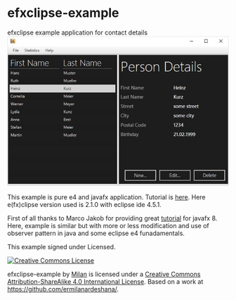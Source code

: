 # efxclipse-example
efxclipse example application for contact details
![Contact App](https://github.com/ermilanardeshana/efxclipse-example/blob/master/contact_app.JPG) 


This example is pure e4 and javafx application. 
Tutorial is <a href="https://milanardeshana.wordpress.com/library/" >here</a>.
Here e(fx)clipse version used is 2.1.0 with eclipse ide 4.5.1.

First of all thanks to Marco Jakob for providing great <a href="http://code.makery.ch/library/javafx-8-tutorial/">tutorial</a> for javafx 8.
Here, example is similar but with more or less modification and use of observer pattern in java and some eclipse e4 funadamentals.

This example signed under Licensed.

<a href="http://creativecommons.org/licenses/by-sa/4.0/" rel="license"><img style="border-width: 0;" src="https://i.creativecommons.org/l/by-sa/4.0/88x31.png" alt="Creative Commons License" /></a>
<p>efxclipse-example by <a href="https://milanardeshana.wordpress.com/about/" rel="cc:attributionURL">Milan</a> is licensed under a <a href="http://creativecommons.org/licenses/by-sa/4.0/" rel="license">Creative Commons Attribution-ShareAlike 4.0 International License</a>.
Based on a work at <a href="https://github.com/ermilanardeshana" target="_blank" rel="dct:source">https://github.com/ermilanardeshana/</a>.

